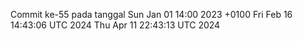 Commit ke-55 pada tanggal Sun Jan 01 14:00 2023 +0100
Fri Feb 16 14:43:06 UTC 2024
Thu Apr 11 22:43:13 UTC 2024
